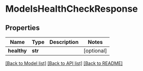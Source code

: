 # ModelsHealthCheckResponse

## Properties
Name | Type | Description | Notes
------------ | ------------- | ------------- | -------------
**healthy** | **str** |  | [optional] 

[[Back to Model list]](../README.md#documentation-for-models) [[Back to API list]](../README.md#documentation-for-api-endpoints) [[Back to README]](../README.md)

